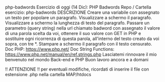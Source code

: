 php-badwords
Esercizio di oggi (14 Dic): PHP Badwords
Repo / Cartella esercizio: php-badwords
DESCRIZIONE
Creare una variabile con assegnato un testo per popolare un paragrafo.
Visualizzare a schermo il paragrafo.
Visualizzare a schermo la lunghezza di testo del paragrafo.
Passare un parametro (query string) nella url chiamato badword con assegnato il valore di una parola scelta da voi, 
ottenere il suo valore con GET in PHP e sostituire ogni ricorrenza di questa parola, all'interno del testo creato da voi sopra, con tre *.
Stampare a schermo il paragrafo con il testo censurato.
Doc PHP: https://www.php.net/
Doc String Functions: https://www.php.net/manual/en/ref.strings.php
Lasciatemi rinnovare il mio benvenuto nel mondo Back-end e PHP
Buon lavoro ancora e a domani 



!! ATTENZIONE !!
per eventuali modifiche, ricordati di inserire il file con estensione .php nella cartella MAP/htdocs